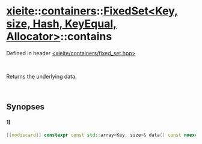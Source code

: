 # [xieite](../../../../../../xieite.md)\:\:[containers](../../../../../../containers.md)\:\:[FixedSet<Key, size, Hash, KeyEqual, Allocator>](../../../../fixed_set.md)\:\:contains
Defined in header [<xieite/containers/fixed_set.hpp>](../../../../../../../include/xieite/containers/fixed_set.hpp)

&nbsp;

Returns the underlying data.

&nbsp;

## Synopses
#### 1)
```cpp
[[nodiscard]] constexpr const std::array<Key, size>& data() const noexcept;
```
